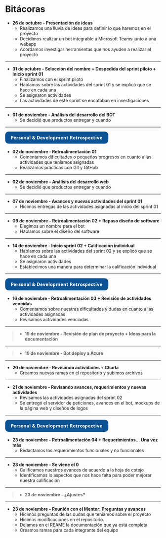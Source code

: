 # Bitácoras  

- **26 de octubre - Presentación de ideas**
  - Realizamos una lluvia de ideas para definir lo que haremos en el proyecto
  - Decidimos realizar un bot integrable a Microsoft Teams junto a una webapp
  - Acordamos investigar herramientas que nos ayuden a realizar el proyecto
***
- **31 de octubre - Selección del nombre + Despedida del sprint piloto + Inicio sprint 01**
  - Finalizamos con el sprint piloto 
  - Hablamos sobre las actividades del sprint 01 y se explicó que se hace en cada una
  - Se asignaron actividades 
  - Las actividades de este sprint se encofaban en investigaciones
***
- **01 de noviembre - Análisis del desarrollo del BOT**
  - Se decidió que productos entregar y cuando
***
 ![Imagen](3.png)  
- **02 de noviembre - Retroalimentación 01**
  - Comentamos dificultades o pequeños progresos en cuanto a las actividades que teníamos asignadas
  - Realizamos prácticas con Git y GitHub
***
- **02 de noviembre - Análisis del desarrollo web**
  - Se decidió que productos entregar y cuando
***
- **07 de noviembre - Avances y nuevas actividades del sprint 01**
  - Hicimos entregas de las actividades asignadas al inicio del sprint 01
***
- **09 de noviembre - Retroalimentación 02 + Repaso diseño de software**
  - Elegimos un nombre para el bot
  - Hablamos sobre el diseño del software
***
- **14 de noviembre - Inicio sprint 02 + Calificación individual**
  - Hablamos sobre las actividades del sprint 02 y se explicó que se hace en cada una
  - Se asignaron actividades
  - Establecimos una manera para determinar la calificación individual
***
![Imagen](3.png)  
- **16 de noviembre - Retroalimentación 03 + Revisión de actividades vencidas**
  - Comentamos sobre nuestras dificultades y dudas en cuanto a las actividades asignadas 
  - Revisamos actividades venciadas
***
> - **19 de noviembre - Revisión de plan de proyecto + Ideas para la documentación**
***
> - **19 de noviembre - Bot deploy a Azure** 
***
- **20 de noviembre - Revisando actividades + Charla**  
  - Creamos nuevas ramas en el repositorio y subimos archivos
***
- **21 de noviembre - Revisando avances, requerimientos y nuevas actividades**
  - Revisamos las actividades asignadas del sprint 02 
  - Se entregó el servidor de peticiones, avances en el bot, mockups de la página web y diseños de logos
***
![Imagen](3.png)  
- **23 de noviembre - Retroalimentación 04 + Requerimientos... Una vez más**
  - Redactamos los requerimientos funcionales y no funcionales
***
- **23 de noviembre - Se viene el 0**
  - Calificamos nuestros avances de acuerdo a la hoja de cotejo
  - Identificamos lo aspectos que nos hace falta para poder mejorar nuestra calificación
***
> - **23 de noviembre - ¿Ajustes?**
***
- **23 de noviembre - Reunión con el Mentor: Preguntas y avances**
  - Hicimos preguntas de las dudas que teníamos sobre el proyecto
  - Hicimos modificaciones en el repositorio. 
  - Dejamos en el REAME la documentación que ya está completa
  - Creamos ramas para cada integrante del equipo
